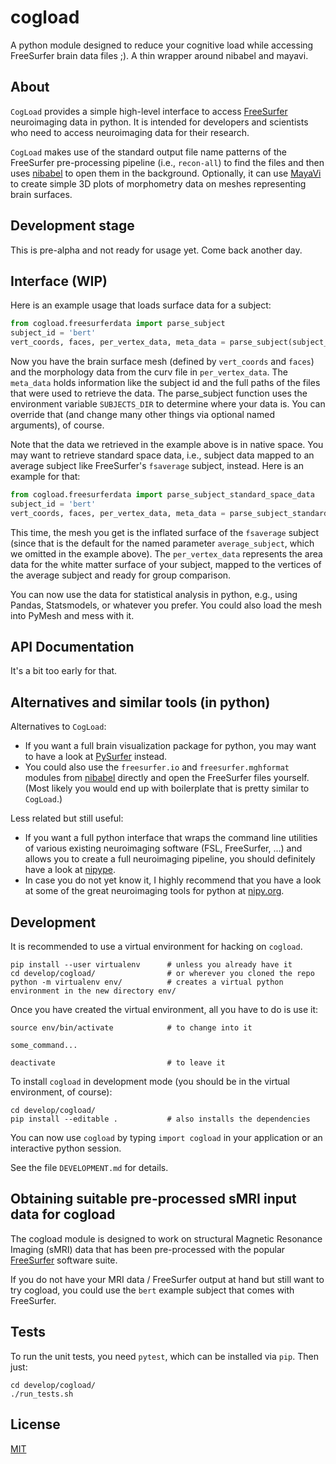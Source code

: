 # cogload
A python module designed to reduce your cognitive load while accessing FreeSurfer brain data files ;). A thin wrapper around nibabel and mayavi.

## About

`CogLoad` provides a simple high-level interface to access [FreeSurfer](https://surfer.nmr.mgh.harvard.edu/) neuroimaging data in python. It is intended for developers and scientists who need to access neuroimaging data for their research.

`CogLoad` makes use of the standard output file name patterns of the FreeSurfer pre-processing pipeline (i.e., `recon-all`) to find the files and then uses [nibabel](http://nipy.org/nibabel/) to open them in the background. Optionally, it can use [MayaVi](http://code.enthought.com/pages/mayavi-project.html) to create simple 3D plots of morphometry data on meshes representing brain surfaces.


## Development stage

This is pre-alpha and not ready for usage yet. Come back another day.


## Interface (WIP)

Here is an example usage that loads surface data for a subject:

```python
from cogload.freesurferdata import parse_subject
subject_id = 'bert'
vert_coords, faces, per_vertex_data, meta_data = parse_subject(subject_id, surf='pial', measure='area')
```
Now you have the brain surface mesh (defined by `vert_coords` and `faces`) and the morphology data from the curv file in `per_vertex_data`. The `meta_data` holds information like the subject id and the full paths of the files that were used to retrieve the data. The parse_subject function uses the environment variable `SUBJECTS_DIR` to determine where your data is. You can override that (and change many other things via optional named arguments), of course.

Note that the data we retrieved in the example above is in native space. You may want to retrieve standard space data, i.e., subject data mapped to an average subject like FreeSurfer's `fsaverage` subject, instead. Here is an example for that:

```python
from cogload.freesurferdata import parse_subject_standard_space_data
subject_id = 'bert'
vert_coords, faces, per_vertex_data, meta_data = parse_subject_standard_space_data(subject_id, surf='white', display_surf='inflated', measure='area')
```

This time, the mesh you get is the inflated surface of the `fsaverage` subject (since that is the default for the named parameter `average_subject`, which we omitted in the example above). The `per_vertex_data` represents the area data for the white matter surface of your subject, mapped to the vertices of the average subject and ready for group comparison.

You can now use the data for statistical analysis in python, e.g., using Pandas, Statsmodels, or whatever you prefer. You could also load the mesh into PyMesh and mess with it.

## API Documentation

It's a bit too early for that.


## Alternatives and similar tools (in python)

Alternatives to `CogLoad`:

- If you want a full brain visualization package for python, you may want to have a look at [PySurfer](https://pysurfer.github.io/) instead.
- You could also use the `freesurfer.io` and `freesurfer.mghformat` modules from [nibabel](http://nipy.org/nibabel/) directly and open the FreeSurfer files yourself. (Most likely you would end up with boilerplate that is pretty similar to `CogLoad`.)

Less related but still useful:

- If you want a full python interface that wraps the command line utilities of various existing neuroimaging software (FSL, FreeSurfer, ...) and allows you to create a full neuroimaging pipeline, you should definitely have a look at [nipype](http://nipy.org/packages/nipype/index.html).
- In case you do not yet know it, I highly recommend that you have a look at some of the great neuroimaging tools for python at [nipy.org](http://nipy.org/).




## Development

It is recommended to use a virtual environment for hacking on `cogload`.

```console
pip install --user virtualenv      # unless you already have it
cd develop/cogload/                # or wherever you cloned the repo
python -m virtualenv env/          # creates a virtual python environment in the new directory env/
```


Once you have created the virtual environment, all you have to do is use it:

```console
source env/bin/activate            # to change into it

some_command...

deactivate                         # to leave it
```


To install `cogload` in development mode (you should be in the virtual environment, of course):

```console
cd develop/cogload/
pip install --editable .           # also installs the dependencies
```

You can now use `cogload` by typing `import cogload` in your application or an interactive python session.


See the file `DEVELOPMENT.md` for details.


## Obtaining suitable pre-processed sMRI input data for cogload

The cogload module is designed to work on structural Magnetic Resonance Imaging (sMRI) data that has been pre-processed with the popular [FreeSurfer](https://surfer.nmr.mgh.harvard.edu/) software suite.

If you do not have your MRI data / FreeSurfer output at hand but still want to try cogload, you could use the `bert` example subject that comes with FreeSurfer.

## Tests

To run the unit tests, you need `pytest`, which can be installed via `pip`. Then just:

```console
cd develop/cogload/
./run_tests.sh
```


## License

[MIT](https://opensource.org/licenses/MIT)
